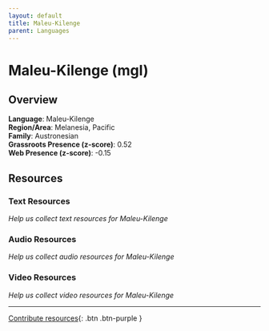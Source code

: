 ```yaml
---
layout: default
title: Maleu-Kilenge
parent: Languages
---
```


# Maleu-Kilenge (mgl)

## Overview

**Language**: Maleu-Kilenge  
**Region/Area**: Melanesia, Pacific  
**Family**: Austronesian  
**Grassroots Presence (z-score)**: 0.52  
**Web Presence (z-score)**: -0.15  

## Resources

### Text Resources
*Help us collect text resources for Maleu-Kilenge*

### Audio Resources
*Help us collect audio resources for Maleu-Kilenge*

### Video Resources
*Help us collect video resources for Maleu-Kilenge*

---

[Contribute resources](https://forms.office.com/e/1SfLJx3u1r){: .btn .btn-purple }
